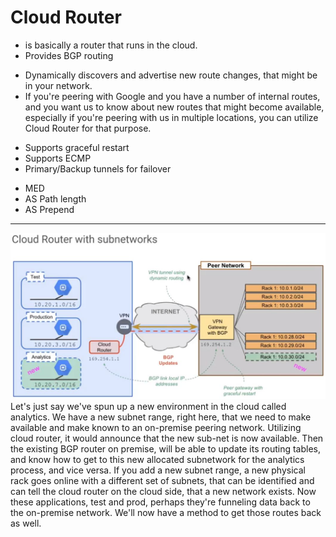 # Cloud Router
* is basically a router that runs in the cloud.
* Provides BGP routing
 - Dynamically discovers and advertise new route changes, that might be in your network. 
  - If you're peering with Google and you have a number of internal routes, and you want us to know about new routes that might become available, especially if you're peering with us in multiple locations, you can utilize Cloud Router for that purpose.
* Supports graceful restart
* Supports ECMP
* Primary/Backup tunnels for failover
 - MED
 - AS Path length
 - AS Prepend

----
![Using Cloud Router with Subnetworks](Images/SA4.JPG "Using Cloud Router with Subnetworks")
Let's just say we've spun up a new environment in the cloud called analytics. We have a new subnet range, right here, that we need to make available and make known to an on-premise peering network. Utilizing cloud router, it would announce that the new sub-net is now available. Then the existing BGP router on premise, will be able to update its routing tables, and know how to get to this new allocated subnetwork for the analytics process, and vice versa. If you add a new subnet range, a new physical rack goes online with a different set of subnets, that can be identified and can tell the cloud router on the cloud side, that a new network exists. Now these applications, test and prod, perhaps they're funneling data back to the on-premise network. We'll now have a method to get those routes back as well.
